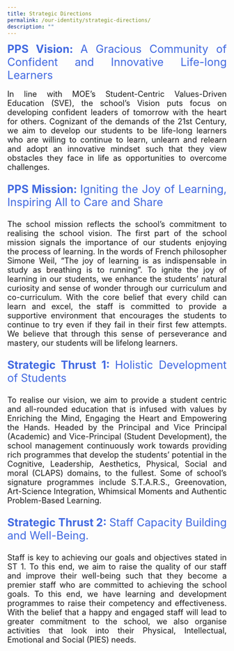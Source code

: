 ```yaml
---
title: Strategic Directions
permalink: /our-identity/strategic-directions/
description: ""
---
```

<div style="text-align:justify; font-size:25px; font-weight:bold; color:royalblue">PPS Vision: <span style="font-weight:normal">A Gracious Community of Confident and Innovative Life-long Learners</span></div>
<p style="text-align:justify; font-size:18px">In line with MOE’s Student-Centric Values-Driven Education (SVE), the school’s Vision puts focus on developing confident leaders of tomorrow with the heart for others. Cognizant of the demands of the 21st Century, we aim to develop our students to be life-long learners who are willing to continue to learn, unlearn and relearn and adopt an innovative mindset such that they view obstacles they face in life as opportunities to overcome challenges.</p>

<p style="text-align:justify; font-size:25px; font-weight:bold; color:royalblue">PPS Mission: <span style="font-weight:normal">Igniting the Joy of Learning, Inspiring All to Care and Share</span></p>
<p></p>
<p style="text-align:justify; font-size:18px">The school mission reflects the school’s commitment to realising the school vision. The first part of the school mission signals the importance of our students enjoying the process of learning. In the words of French philosopher Simone Weil, “The joy of learning is as indispensable in study as breathing is to running”. To ignite the joy of learning in our students, we enhance the students’ natural curiosity and sense of wonder through our curriculum and co-curriculum. With the core belief that every child can learn and excel, the staff is committed to provide a supportive environment that encourages the students to continue to try even if they fail in their first few attempts. We believe that through this sense of perseverance and mastery, our students will be lifelong learners.</p>

<p style="text-align:justify; font-size:25px; font-weight:bold; color:royalblue">Strategic Thrust 1: <span style="font-weight:normal">Holistic Development of Students</span></p>
<p style="text-align:justify; font-size:18px">To realise our vision, we aim to provide a student centric and all-rounded education that is infused with values by Enriching the Mind, Engaging the Heart and Empowering the Hands. Headed by the Principal and Vice Principal (Academic) and Vice-Principal (Student Development), the school management continuously work towards providing rich programmes that develop the students’ potential in the Cognitive, Leadership, Aesthetics, Physical, Social and moral (CLAPS) domains, to the fullest. Some of school’s signature programmes include S.T.A.R.S., Greenovation, Art-Science Integration, Whimsical Moments and Authentic Problem-Based Learning.</p>
<p></p>
<p style="text-align:justify; font-size:25px; font-weight:bold; color:royalblue">Strategic Thrust 2: <span style="font-weight:normal">Staff Capacity Building and Well-Being.</span></p>
<p style="text-align:justify; font-size:18px">Staff is key to achieving our goals and objectives stated in ST 1. To this end, we aim to raise the quality of our staff and improve their well-being such that they become a premier staff who are committed to achieving the school goals. To this end, we have learning and development programmes to raise their competency and effectiveness. With the belief that a happy and engaged staff will lead to greater commitment to the school, we also organise activities that look into their Physical, Intellectual, Emotional and Social (PIES) needs.</p>